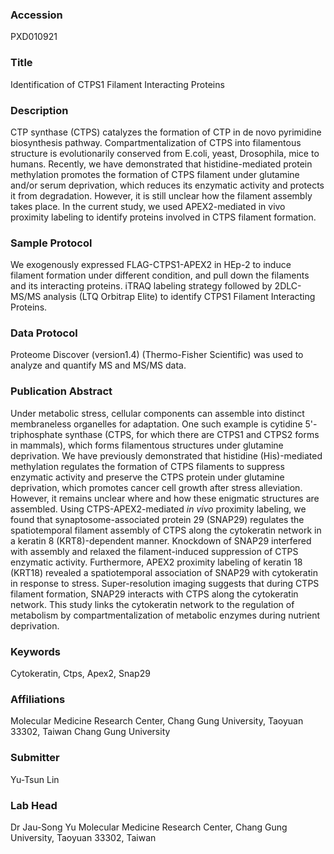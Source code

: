 ### Accession
PXD010921

### Title
Identification of CTPS1 Filament Interacting Proteins

### Description
CTP synthase (CTPS) catalyzes the formation of CTP in de novo pyrimidine biosynthesis pathway. Compartmentalization of CTPS into filamentous structure is evolutionarily conserved from E.coli, yeast, Drosophila, mice to humans. Recently, we have demonstrated that histidine-mediated protein methylation promotes the formation of CTPS filament under glutamine and/or serum deprivation, which reduces its enzymatic activity and protects it from degradation. However, it is still unclear how the filament assembly takes place. In the current study, we used APEX2-mediated in vivo proximity labeling to identify proteins involved in CTPS filament formation.

### Sample Protocol
We exogenously expressed FLAG-CTPS1-APEX2 in HEp-2 to induce filament formation under different condition, and pull down the filaments and its interacting proteins. iTRAQ labeling strategy followed by 2DLC-MS/MS analysis (LTQ Orbitrap Elite) to identify CTPS1 Filament Interacting Proteins.

### Data Protocol
Proteome Discover (version1.4) (Thermo-Fisher Scientific) was used to analyze and quantify MS and MS/MS data.

### Publication Abstract
Under metabolic stress, cellular components can assemble into distinct membraneless organelles for adaptation. One such example is cytidine 5'-triphosphate synthase (CTPS, for which there are CTPS1 and CTPS2 forms in mammals), which forms filamentous structures under glutamine deprivation. We have previously demonstrated that histidine (His)-mediated methylation regulates the formation of CTPS filaments to suppress enzymatic activity and preserve the CTPS protein under glutamine deprivation, which promotes cancer cell growth after stress alleviation. However, it remains unclear where and how these enigmatic structures are assembled. Using CTPS-APEX2-mediated <i>in vivo</i> proximity labeling, we found that synaptosome-associated protein 29 (SNAP29) regulates the spatiotemporal filament assembly of CTPS along the cytokeratin network in a keratin 8 (KRT8)-dependent manner. Knockdown of SNAP29 interfered with assembly and relaxed the filament-induced suppression of CTPS enzymatic activity. Furthermore, APEX2 proximity labeling of keratin 18 (KRT18) revealed a spatiotemporal association of SNAP29 with cytokeratin in response to stress. Super-resolution imaging suggests that during CTPS filament formation, SNAP29 interacts with CTPS along the cytokeratin network. This study links the cytokeratin network to the regulation of metabolism by compartmentalization of metabolic enzymes during nutrient deprivation.

### Keywords
Cytokeratin, Ctps, Apex2, Snap29

### Affiliations
Molecular Medicine Research Center, Chang Gung University, Taoyuan 33302, Taiwan
Chang Gung University

### Submitter
Yu-Tsun Lin

### Lab Head
Dr Jau-Song Yu
Molecular Medicine Research Center, Chang Gung University, Taoyuan 33302, Taiwan


